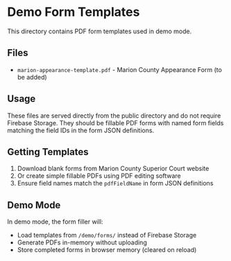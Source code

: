 # Demo Form Templates

This directory contains PDF form templates used in demo mode.

## Files

- `marion-appearance-template.pdf` - Marion County Appearance Form (to be added)

## Usage

These files are served directly from the public directory and do not require Firebase Storage.
They should be fillable PDF forms with named form fields matching the field IDs in the form JSON definitions.

## Getting Templates

1. Download blank forms from Marion County Superior Court website
2. Or create simple fillable PDFs using PDF editing software
3. Ensure field names match the `pdfFieldName` in form JSON definitions

## Demo Mode

In demo mode, the form filler will:
- Load templates from `/demo/forms/` instead of Firebase Storage
- Generate PDFs in-memory without uploading
- Store completed forms in browser memory (cleared on reload)
